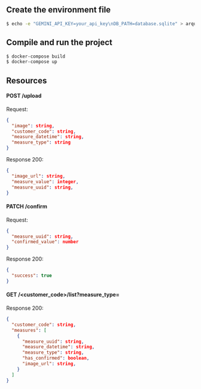 ## Create the environment file

```bash
$ echo -e "GEMINI_API_KEY=your_api_key\nDB_PATH=database.sqlite" > arquivo.env
```

## Compile and run the project

```bash
$ docker-compose build
$ docker-compose up
```

## Resources

#### POST /upload

Request:
```json
{
  "image": string,
  "customer_code": string,
  "measure_datetime": string,
  "measure_type": string
}
```

Response 200:
```json
{
  "image_url": string,
  "measure_value": integer,
  "measure_uuid": string,
}
```

#### PATCH /confirm

Request:
```json
{
  "measure_uuid": string,
  "confirmed_value": number
}
```

Response 200:
```json
{
  "success": true
}
```

#### GET /<customer_code>/list?measure_type=

Response 200:
```json
{
  "customer_code": string,
  "measures": [
    {
      "measure_uuid": string,
      "measure_datetime": string,
      "measure_type": string,
      "has_confirmed": boolean,
      "image_url": string,
    }
  ]
}
```
